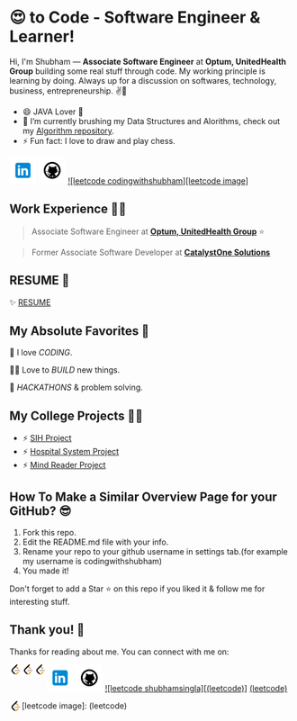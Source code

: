 <!-- Don't remove this --- https://github.com/codingwithshubham -->

# 😍 to Code - Software Engineer & Learner!


Hi, I'm Shubham — **Associate Software Engineer** at **Optum, UnitedHealth Group** building some real stuff through code. My working principle is learning by doing. Always up for a discussion on softwares, technology, business, entrepreneurship. ✌💖

- 😄 JAVA Lover 💖
- 🔭 I’m currently brushing my Data Structures and Alorithms, check out my [Algorithm repository][Algorithm repository].
- ⚡ Fun fact: I love to draw and play chess.

[![linkedin er-shubham-singla][linkedin image]][linkedin]
[![github codingwithshubham][github image]][github]
[![leetcode codingwithshubham][leetcode image]][leetcode]


## Work Experience 👨‍💻

> Associate Software Engineer at [**Optum, UnitedHealth Group**](https://www.optum.com/) ⭐

> Former Associate Software Developer at [**CatalystOne Solutions**](https://www.catalystone.com/)


## RESUME 📰
✨ [RESUME][RESUME]


## My Absolute Favorites 💖

🦄 I love _CODING_.

👨‍💻 Love to _BUILD_ new things.

🍕 _HACKATHONS_ & problem solving.


## My College Projects 👨‍💻

- ⚡ [SIH Project][SIH Project]
- ⚡ [Hospital System Project][Hospital System Project]
- ⚡ [Mind Reader Project][Mind Reader Project]


## How To Make a Similar Overview Page for your GitHub? 😎

1. Fork this repo.
2. Edit the README.md file with your info.
3. Rename your repo to your github username in settings tab.(for example my username is codingwithshubham)
4. You made it!

Don't forget to add a Star ⭐ on this repo if you liked it & follow me for interesting stuff.


## Thank you! 🙏

Thanks for reading about me. You can connect with me on:

[![linkedin er-shubham-singla][linkedin image]][linkedin]
[![github codingwithshubham][github image]][github]
[![leetcode shubhamsingla][<img align="left" alt="shubhamsingla" width="22px" src="https://github.com/codingwithshubham/codingwithshubham/blob/eedb0c31c34d3f9ed3b60c7cef068e59b3f40d37/icons/LeetCode_logo_black.png" />(leetcode)]][leetcode]
[<img align="left" alt="shubhamsingla" width="22px" src="https://github.com/codingwithshubham/codingwithshubham/blob/eedb0c31c34d3f9ed3b60c7cef068e59b3f40d37/icons/LeetCode_logo_black.png" />][leetcode]
[<img align="left" alt="shubhamsingla" width="22px" src="https://github.com/codingwithshubham/codingwithshubham/blob/eedb0c31c34d3f9ed3b60c7cef068e59b3f40d37/icons/LeetCode_logo_black.png" /> (leetcode)][leetcode]


<!-- LINKS -->
[github]: https://github.com/codingwithshubham
[linkedin]: https://www.linkedin.com/in/er-shubham-singla/
[leetcode]: https://leetcode.com/shubhamsingla/
[Hospital System Project]: https://youtu.be/gBgZ-SzhUJ0
[Mind Reader Project]: https://youtu.be/JSvPPCyr5kQ
[SIH Project]: https://youtu.be/L1S7EkTRQ4U
[RESUME]: https://drive.google.com/file/d/17fFlnC8FPrQsm_wXxrL7TRthbyubGUKP/view?usp=sharing
[Algorithm repository]: https://github.com/codingwithshubham/Algorithm

[linkedin image]: https://github.com/codingwithshubham/codingwithshubham/blob/1e5948bbf6527cf54ffee0e41a868e3f0a2b78de/icons/icons8-linkedin-48.png (linkedin)
[github image]: https://github.com/codingwithshubham/codingwithshubham/blob/48af0c878f6116332e4b25745984c8c94d8d5cba/icons/icons8-github-48.png (github)
[leetcode image]: <img align="left" alt="shubhamsingla" width="22px" src="https://github.com/codingwithshubham/codingwithshubham/blob/eedb0c31c34d3f9ed3b60c7cef068e59b3f40d37/icons/LeetCode_logo_black.png" />(leetcode)



<!-- Don't remove this --- https://github.com/codingwithshubham -->